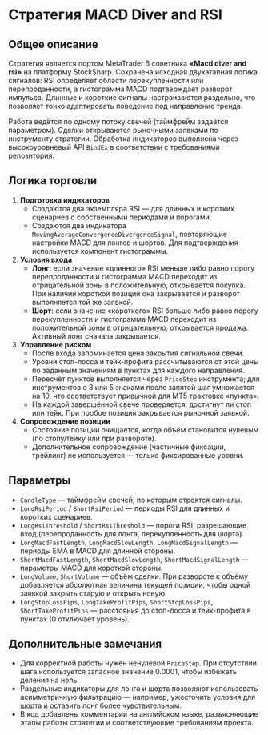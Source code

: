 # Стратегия MACD Diver and RSI

## Общее описание

Стратегия является портом MetaTrader 5 советника **«Macd diver and rsi»** на платформу StockSharp. Сохранена исходная двухэтапная логика сигналов: RSI определяет области перекупленности или перепроданности, а гистограмма MACD подтверждает разворот импульса. Длинные и короткие сигналы настраиваются раздельно, что позволяет тонко адаптировать поведение под направление тренда.

Работа ведётся по одному потоку свечей (таймфрейм задаётся параметром). Сделки открываются рыночными заявками по инструменту стратегии. Обработка индикаторов выполнена через высокоуровневый API `BindEx` в соответствии с требованиями репозитория.

## Логика торговли

1. **Подготовка индикаторов**
   - Создаются два экземпляра RSI — для длинных и коротких сценариев с собственными периодами и порогами.
   - Создаются два индикатора `MovingAverageConvergenceDivergenceSignal`, повторяющие настройки MACD для лонгов и шортов. Для подтверждения используется компонент гистограммы.
2. **Условия входа**
   - **Лонг**: если значение «длинного» RSI меньше либо равно порогу перепроданности и гистограмма MACD переходит из отрицательной зоны в положительную, открывается покупка. При наличии короткой позиции она закрывается и разворот выполняется той же заявкой.
   - **Шорт**: если значение «короткого» RSI больше либо равно порогу перекупленности и гистограмма MACD переходит из положительной зоны в отрицательную, открывается продажа. Активный лонг сначала закрывается.
3. **Управление риском**
   - После входа запоминается цена закрытия сигнальной свечи.
   - Уровни стоп-лосса и тейк-профита рассчитываются от этой цены по заданным значениям в пунктах для каждого направления.
   - Пересчёт пунктов выполняется через `PriceStep` инструмента; для инструментов с 3 или 5 знаками после запятой шаг умножается на 10, что соответствует привычной для MT5 трактовке «пункта».
   - На каждой завершённой свече проверяется, достигнут ли стоп или тейк. При пробое позиция закрывается рыночной заявкой.
4. **Сопровождение позиции**
   - Состояние позиции очищается, когда объём становится нулевым (по стопу/тейку или при развороте).
   - Дополнительное сопровождение (частичные фиксации, трейлинг) не используется — только фиксированные уровни.

## Параметры

- `CandleType` — таймфрейм свечей, по которым строятся сигналы.
- `LongRsiPeriod` / `ShortRsiPeriod` — периоды RSI для длинных и коротких сценариев.
- `LongRsiThreshold` / `ShortRsiThreshold` — пороги RSI, разрешающие вход (перепроданность для лонга, перекупленность для шорта).
- `LongMacdFastLength`, `LongMacdSlowLength`, `LongMacdSignalLength` — периоды EMA в MACD для длинной стороны.
- `ShortMacdFastLength`, `ShortMacdSlowLength`, `ShortMacdSignalLength` — параметры MACD для короткой стороны.
- `LongVolume`, `ShortVolume` — объём сделки. При развороте к объёму добавляется абсолютная величина текущей позиции, чтобы одной заявкой закрыть старую и открыть новую.
- `LongStopLossPips`, `LongTakeProfitPips`, `ShortStopLossPips`, `ShortTakeProfitPips` — расстояния до стоп-лосса и тейк-профита в пунктах (0 отключает уровень).

## Дополнительные замечания

- Для корректной работы нужен ненулевой `PriceStep`. При отсутствии шага используется запасное значение 0.0001, чтобы избежать деления на ноль.
- Раздельные индикаторы для лонга и шорта позволяют использовать асимметричную фильтрацию — например, ужесточить условия для шорта и оставить лонг более чувствительным.
- В код добавлены комментарии на английском языке, разъясняющие этапы работы стратегии и соответствующие требованиям проекта.
